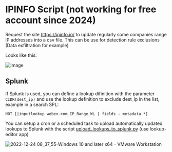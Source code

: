 # IPINFO Script (not working for free account since 2024)

Request the site https://ipinfo.io/ to update regularly some companies range IP addresses into a csv file.
This can be use for detection rule exclusions (Data exfiltration for example)

Looks like this:

![image](https://user-images.githubusercontent.com/75267080/209302294-0bc14014-e5b2-4378-856a-13a90d304a9b.png)

## Splunk 

If Splunk is used, you can define a lookup difinition with the parameter `CIDR(dest_ip)` and use the lookup definition to exclude dest_ip in the list, example in a search SPL:

`NOT [|inputlookup webex.com_IP_Range_WL | fields - metadata.*]`

You can setup a cron or a scheduled task to upload automatically updated lookups to Splunk with the script [upload_lookups_to_splunk.py](https://github.com/mthcht/lookup-editor_scripts#upload_lookups_to_splunkpy) (use lookup-editor app)

![2022-12-24 08_37_55-Windows 10 and later x64 - VMware Workstation](https://user-images.githubusercontent.com/75267080/209426409-1c3749a9-f504-4f74-b292-a9ecdebf6ed2.png)
